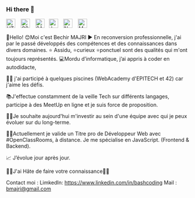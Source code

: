### Hi there 👋

<img aligne="left" alt ="HTML5" width="25px" src="https://cdn.jsdelivr.net/gh/devicons/devicon/icons/html5/html5-original.svg" /> &ensp;
<img alt ="CSS" width="25px" src="https://cdn.jsdelivr.net/gh/devicons/devicon/icons/css3/css3-original-wordmark.svg" /> &ensp;
<img alt ="SASS" width="25px" src="https://cdn.jsdelivr.net/gh/devicons/devicon/icons/sass/sass-original.svg" /> &nbsp; 
<img alt ="JavaScript" width="25px" src="https://cdn.jsdelivr.net/gh/devicons/devicon/icons/javascript/javascript-original.svg" />  &ensp;
<img alt ="NodeJS" width="25px" src="https://cdn.jsdelivr.net/gh/devicons/devicon/icons/nodejs/nodejs-original-wordmark.svg" />  &ensp;
<img alt ="MongoDB" width="25px" src="https://cdn.jsdelivr.net/gh/devicons/devicon/icons/mongodb/mongodb-original-wordmark.svg" />

<!--
**Bmajri75/Bmajri75** is a ✨ _special_ ✨ repository because its `README.md` (this file) appears on your GitHub profile.

Here are some ideas to get you started:

- 🔭 I’m currently working on ...
- 🌱 I’m currently learning ...
- 👯 I’m looking to collaborate on ...
- 🤔 I’m looking for help with ...
- 💬 Ask me about ...
- 📫 How to reach me: ...
- 😄 Pronouns: ...
- ⚡ Fun fact: ...
-->

👋Hello!
😊Moi c'est Bechir MAJRI ▶️ En reconversion professionnelle, j'ai par le passé développés des compétences et des connaissances dans divers domaines. 
⭐ Assidu, ⭐curieux ⭐ponctuel sont des qualités qui m'ont toujours représentés.
💻Mordu d’informatique, j’ai appris à coder en autodidacte, 

🏊‍♂️ j'ai participé à quelques piscines (WebAcademy d'EPITECH et 42) car j'aime les défis.

📚J'effectue constamment de la veille Tech sur différents langages, participe à des MeetUp en ligne et je suis force de proposition.

👨‍💻Je souhaite aujourd'hui m'investir au sein d'une équipe avec qui je peux évoluer sur du long-terme.

🧑‍🎓Actuellement je valide un Titre pro de Développeur Web avec #OpenClassRooms, à distance.
Je me spécialise en JavaScript. (Frontend & Backend).

📈 J’évolue jour après jour.

🤝🏻J'ai Hâte de faire votre connaissance🤝🏻


Contact moi : 
LimkedIn: https://www.linkedin.com/in/bashcoding
Mail : bmajri@gmail.com
